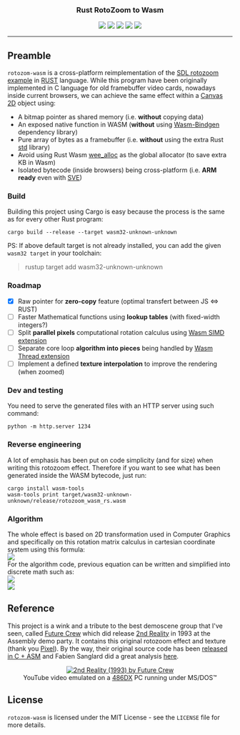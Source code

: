 <div align="center">
<h3>Rust RotoZoom to Wasm</h3>
<img src="https://img.shields.io/badge/zero-copy_Wasm↔Canvas-green.svg">
<img src="https://img.shields.io/badge/zero-dependency-yellow.svg">
<img src="https://img.shields.io/badge/no-std-orange.svg">
<img src="https://img.shields.io/badge/arm-ready-cyan.svg">
<a href="https://github.com/karl-rousseau/rotozoom-wasm/blob/main/LICENSE"><img src="http://img.shields.io/badge/license-MIT-blue.svg"></a>
</div>

---
## Preamble

`rotozom-wasm` is a cross-platform reimplementation of the [SDL rotozoom example](https://github.com/tuupola/sdl2_effects/blob/master/rotozoom.c) in [RUST](http://www.rust-lang.org) language.
While this program have been originally implemented in C language for old framebuffer video cards, nowadays inside current browsers, we can achieve the same effect within a [Canvas 2D](https://caniuse.com/?search=%3Ccanvas%3E) object using:
- A bitmap pointer as shared memory (i.e. **without** copying data)
- An exposed native function in WASM (**without** using [Wasm-Bindgen](https://rustwasm.github.io/wasm-bindgen/) dependency library)
- Pure array of bytes as a framebuffer (i.e. **without** using the extra Rust [std](https://doc.rust-lang.org/std/) library)
- Avoid using Rust Wasm [wee_alloc](https://github.com/rustwasm/wee_alloc) as the global allocator (to save extra KB in Wasm)
- Isolated bytecode (inside browsers) being cross-platform (i.e. **ARM ready** even with [SVE](https://community.arm.com/arm-community-blogs/b/architectures-and-processors-blog/posts/webassembly-bitmask-operations))

### Build

Building this project using Cargo is easy because the process is the same as for every other Rust program:

```shell
cargo build --release --target wasm32-unknown-unknown
```

PS: If above default target is not already installed, you can add the given `wasm32 target` in your toolchain:
> rustup target add wasm32-unknown-unknown

### Roadmap

- [x] Raw pointer for **zero-copy** feature (optimal transfert between JS ⇔ RUST)
- [ ] Faster Mathematical functions using **lookup tables** (with fixed-width integers?)
- [ ] Split **parallel pixels** computational rotation calculus using [Wasm SIMD extension](https://chromestatus.com/feature/6533147810332672)
- [ ] Separate core loop **algorithm into pieces** being handled by [Wasm Thread extension](https://chromestatus.com/feature/5724132452859904)
- [ ] Implement a defined **texture interpolation** to improve the rendering (when zoomed)

### Dev and testing

You need to serve the generated files with an HTTP server using such command:

```shell
python -m http.server 1234
```

### Reverse engineering

A lot of emphasis has been put on code simplicity (and for size) when writing this rotozoom effect.
Therefore if you want to see what has been generated inside the WASM bytecode, just run:

```shell
cargo install wasm-tools
wasm-tools print target/wasm32-unknown-unknown/release/rotozoom_wasm_rs.wasm
```

### Algorithm

The whole effect is based on 2D transformation used in Computer Graphics and specifically on this rotation matrix calculus in cartesian coordinate system using this formula:<br/>
<img src="https://latex.codecogs.com/svg.image?\begin{bmatrix}X_{new}\\Y_{new}\end{bmatrix}=\begin{bmatrix}cos(\Theta)&-sin(\Theta)\\sin(\Theta)&cos(\Theta)\\\end{bmatrix}x\begin{bmatrix}X_{old}\\Y_{old}\end{bmatrix}"><br/>
For the algorithm code, previous equation can be written and simplified into discrete math such as:<br/>
<img src="https://latex.codecogs.com/svg.image?X_{new}=X_{old}*cos(\Theta)-Y_{old}*sin(\Theta)"><br/>
<img src="https://latex.codecogs.com/svg.image?Y_{new}=X_{old}*sin(\Theta)&plus;Y_{old}*cos(\Theta)">

## Reference

This project is a wink and a tribute to the best demoscene group that I've seen, called [Future Crew](https://en.wikipedia.org/wiki/Future_Crew) which did release [2nd Reality](https://en.wikipedia.org/wiki/Second_Reality) in 1993 at the Assembly demo party. It contains this original rotozoom effect and texture (thank you [Pixel](https://en.wikipedia.org/wiki/Misko_Iho)). By the way, their original source code has been [released in C + ASM](https://github.com/mtuomi/SecondReality/blob/master/GLENZ/ZOOMER.C) and Fabien Sanglard did a great analysis [here](https://fabiensanglard.net/second_reality/).
<div align="center">
  <a href="https://www.youtube.com/watch?v=iw17c70uJes&t=278"><img src="https://img.youtube.com/vi/GL5vb3D-8_I/0.jpg" alt="2nd Reality (1993) by Future Crew"></a><br/>
  YouTube video emulated on a <a href="https://en.wikipedia.org/wiki/I486">486DX</a> PC running under MS/DOS™
</div>

## License

`rotozom-wasm` is licensed under the MIT License - see the `LICENSE` file for more details.
